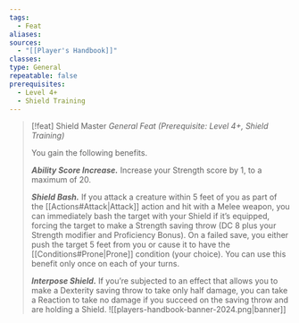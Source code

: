 ```yaml
---
tags:
  - Feat
aliases: 
sources:
  - "[[Player's Handbook]]"
classes: 
type: General
repeatable: false
prerequisites:
  - Level 4+
  - Shield Training
---
```

>[!feat] Shield Master
>_General Feat (Prerequisite: Level 4+, Shield Training)_
>
>You gain the following benefits.
>
>**_Ability Score Increase._** Increase your Strength score by 1, to a maximum of 20.
>
>**_Shield Bash._** If you attack a creature within 5 feet of you as part of the [[Actions#Attack\|Attack]] action and hit with a Melee weapon, you can immediately bash the target with your Shield if it’s equipped, forcing the target to make a Strength saving throw (DC 8 plus your Strength modifier and Proficiency Bonus). On a failed save, you either push the target 5 feet from you or cause it to have the [[Conditions#Prone\|Prone]] condition (your choice). You can use this benefit only once on each of your turns.
>
>**_Interpose Shield._** If you’re subjected to an effect that allows you to make a Dexterity saving throw to take only half damage, you can take a Reaction to take no damage if you succeed on the saving throw and are holding a Shield.
![[players-handbook-banner-2024.png|banner]]